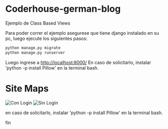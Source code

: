 # Coderhouse-german-blog
Ejemplo de Class Based Views

Para poder correr el ejemplo asegurese que tiene django instalado en su pc, luego ejecute los siguientes pasos:

```bash
python manage.py migrate
python manage.py runserver
```

Luego ingrese a [http://localhost:8000/](http://localhost:8000/)
En caso de solicitarlo, instalar 'python -p install Pillow' en la terminal bash.

# Site Maps

![Con Login](./site_map.drawio.png)
![Sin Login](./site_map2.drawio.png)

en caso de solicitarlo, instalar 'python -p install Pillow' en la terminal bash.

fin

